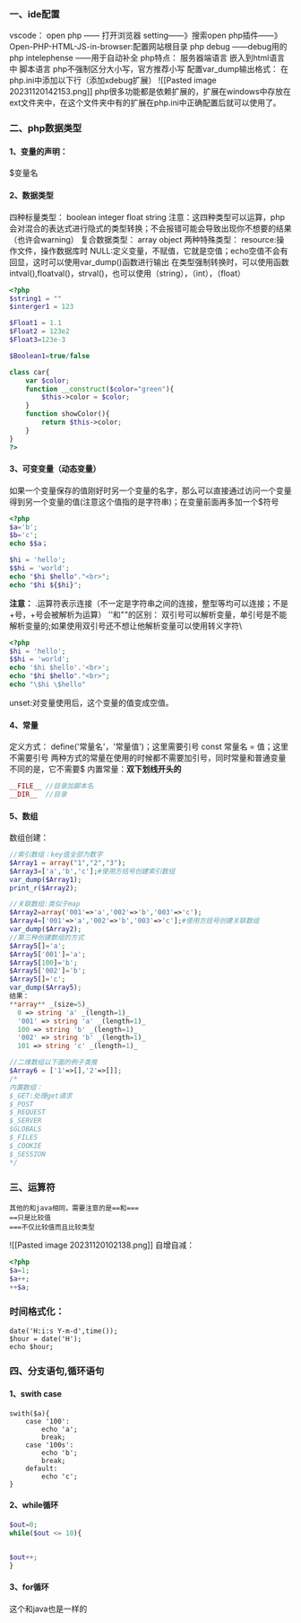 ### 一、ide配置
vscode：
	open php —— 打开浏览器
				setting——》搜索open php插件——》Open-PHP-HTML-JS-in-browser:配置网站根目录
	php debug ——debug用的
	php intelephense  ——用于自动补全
php特点：
	服务器端语言
	嵌入到html语言中
	脚本语言
	php不强制区分大小写，官方推荐小写
配置var_dump输出格式：
在php.ini中添加以下行（添加xdebug扩展）
![[Pasted image 20231120142153.png]]
php很多功能都是依赖扩展的，扩展在windows中存放在ext文件夹中，在这个文件夹中有的扩展在php.ini中正确配置后就可以使用了。
### 二、php数据类型
#### 1、变量的声明：
$变量名
#### 2、数据类型
四种标量类型：
	boolean
	integer
	float
	string
	注意：这四种类型可以运算，php会对混合的表达式进行隐式的类型转换；不会报错可能会导致出现你不想要的结果（也许会warning）
复合数据类型：
	array
	object
两种特殊类型：
	resource:操作文件，操作数据库时
	NULL:定义变量，不赋值，它就是空值；echo空值不会有回显，这时可以使用var_dump()函数进行输出
在类型强制转换时，可以使用函数intval(),floatval()，strval()，也可以使用（string），（int），（float）

```php
<?php 
$string1 = ""
$interger1 = 123

$Float1 = 1.1
$Float2 = 123e2
$Float3=123e-3

$Boolean1=true/false

class car{
	var $color;
	function __construct($color="green"){
		$this->color = $color;
	}
	function showColor(){
		return $this->color;
	}
}                                                                                                  
?>
```
#### 3、可变变量（动态变量）
如果一个变量保存的值刚好时另一个变量的名字，那么可以直接通过访问一个变量得到另一个变量的值(注意这个值指的是字符串)；在变量前面再多加一个$符号
```php
<?php
$a='b';
$b='c';
echo $$a；

$hi = 'hello';
$$hi = 'world';
echo "$hi $hello"."<br>";
echo "$hi ${$hi}";
```

**注意：**
.运算符表示连接（不一定是字符串之间的连接，整型等均可以连接；不是+号，+号会被解析为运算）
''和""的区别：
	双引号可以解析变量，单引号是不能解析变量的;如果使用双引号还不想让他解析变量可以使用转义字符\
```php
<?php
$hi = 'hello';
$$hi = 'world';
echo '$hi $hello'.'<br>';
echo "$hi $hello"."<br>";
echo "\$hi \$hello"
```

unset:对变量使用后，这个变量的值变成空值。
#### 4、常量
定义方式：
	define('常量名'，'常量值')；这里需要引号
	const 常量名 = 值；这里不需要引号
	两种方式的常量在使用的时候都不需要加引号，同时常量和普通变量不同的是，它不需要$
内置常量：**双下划线开头的**
```PHP
__FILE__ //目录加脚本名
__DIR__  //目录
```
#### 5、数组
数组创建：
```php
//索引数组：key值全部为数字
$Array1 = array("1","2","3");
$Array3=['a','b','c'];#使用方括号创建索引数组
var_dump($Array1);
print_r($Array2);

//关联数组:类似于map
$Array2=array('001'=>'a','002'=>'b','003'=>'c');
$Array4=['001'=>'a','002'=>'b','003'=>'c'];#使用方括号创建关联数组
var_dump($Array2);
//第三种创建数组的方式
$Array5[]='a';
$Array5['001']='a';
$Array5[100]='b';
$Array5['002']='b';
$Array5[]='c';
var_dump($Array5);
结果：
**array** _(size=5)_
  0 => string 'a' _(length=1)_
  '001' => string 'a' _(length=1)_
  100 => string 'b' _(length=1)_
  '002' => string 'b' _(length=1)_
  101 => string 'c' _(length=1)_

//二维数组以下面的例子类推
$Array6 = ['1'=>[],'2'=>[]];
/*
内置数组：
$_GET:处理get请求
$_POST
$_REQUEST
$_SERVER
$GLOBALS
$_FILES
$_COOKIE
$_SESSION
*/

```
### 三、运算符
```
其他的和java相同，需要注意的是==和===
==只是比较值
===不仅比较值而且比较类型
```
![[Pasted image 20231120102138.png]]
自增自减：
```php
<?php
$a=1;
$a++;
++$a;
```

### 时间格式化：
```
date('H:i:s Y-m-d',time());
$hour = date('H');
echo $hour;
```

### 四、分支语句,循环语句
#### 1、swith case
```
swith($a){
	case '100':
		echo 'a';
		break;
	case '100s':
		echo 'b';
		break;
	default:
		echo 'c';
}
```
#### 2、while循环
```php
$out=0;
while($out <= 10){


$out++;
}
```
#### 3、for循环
这个和java也是一样的
